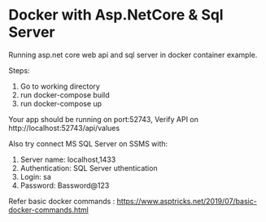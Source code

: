 # Docker with Asp.NetCore & Sql Server
Running asp.net core web api and sql server in docker container example.


Steps:
1.	Go to working directory
2.	run docker-compose build
3.	run docker-compose up

Your app should be running on port:52743, Verify API on http://localhost:52743/api/values

Also try connect MS SQL Server on SSMS with:
1.	Server name: localhost,1433
2.	Authentication: SQL Server uthentication
3.	Login: sa
4.	Password: Bassword@123

Refer basic docker commands : https://www.asptricks.net/2019/07/basic-docker-commands.html

